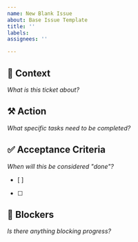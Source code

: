 ```yaml
---
name: New Blank Issue
about: Base Issue Template
title: ''
labels: 
assignees: ''

---
```

## 🧠 Context
_What is this ticket about?_

## ⚒ Action
_What specific tasks need to be completed?_

## ✅ Acceptance Criteria
_When will this be considered "done"?_
* [ ] 
* [ ]

## 🚧 Blockers
_Is there anything blocking progress?_
